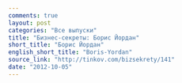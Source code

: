 ```yaml
---
comments: true
layout: post
categories: "Все выпуски"
title: "Бизнес-секреты: Борис Йордан"
short_title: "Борис Йордан"
english_short_title: "Boris-Yordan"
source_link: "http://tinkov.com/bizsekrety/141"
date: "2012-10-05"
---
```

